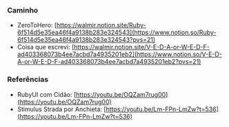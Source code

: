 ### Caminho

- ZeroToHero: [https://walmir.notion.site/Ruby-6f514d5e35ea46f4a9138b283e324543](https://www.notion.so/Ruby-6f514d5e35ea46f4a9138b283e324543?pvs=21)
- Coisa que escrevi: [https://walmir.notion.site/V-E-D-A-or-W-E-D-F-ad403368073b4ee7acbd7a4935201eb2](https://www.notion.so/V-E-D-A-or-W-E-D-F-ad403368073b4ee7acbd7a4935201eb2?pvs=21)

### Referências

- RubyUI com Cidão: [https://youtu.be/OQZam7rug00](https://youtu.be/OQZam7rug00)
- Stimulus Strada por Anchieta: [https://youtu.be/Lm-FPn-LmZw?t=536](https://youtu.be/Lm-FPn-LmZw?t=536)
